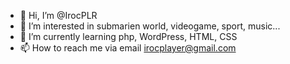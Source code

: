 - 👋 Hi, I’m @IrocPLR
- 👀 I’m interested in submarien world, videogame, sport, music...
- 🌱 I’m currently learning php, WordPress, HTML, CSS
- 📫 How to reach me via email irocplayer@gmail.com

<!---
IrocPLR/IrocPLR is a ✨ special ✨ repository because its `README.md` (this file) appears on your GitHub profile.
You can click the Preview link to take a look at your changes.
--->
